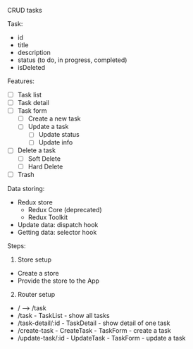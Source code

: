 CRUD tasks

Task:
- id
- title
- description
- status (to do, in progress, completed)
- isDeleted

Features:
- [ ] Task list
- [ ] Task detail
- [ ] Task form
  - [ ] Create a new task
  - [ ] Update a task
    - [ ] Update status
    - [ ] Update info
- [ ] Delete a task
  - [ ] Soft Delete
  - [ ] Hard Delete
- [ ] Trash

Data storing:
- Redux store
  + Redux Core (deprecated)
  + Redux Toolkit
- Update data: dispatch hook
- Getting data: selector hook

Steps:

1. Store setup
  - Create a store
  - Provide the store to the App

2. Router setup
  - / --> /task
  - /task - TaskList - show all tasks
  - /task-detail/:id - TaskDetail - show detail of one task
  - /create-task - CreateTask - TaskForm - create a task
  - /update-task/:id - UpdateTask - TaskForm - update a task
